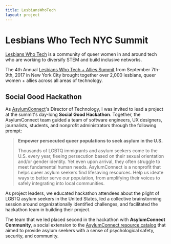 ```yaml
---
title: LesbiansWhoTech
layout: project
---
```

# Lesbians Who Tech NYC Summit

[Lesbians Who Tech][2] is a community of queer women in and around tech who are working to diversify STEM and build inclusive networks.

The 4th Annual [Lesbians Who Tech + Allies Summit][3] from September 7th-9th, 2017 in New York City brought together over 2,000 lesbians, queer women + allies across all areas of technology.

## Social Good Hackathon

As [AsylumConnect][4]'s Director of Technology, I was invited to lead a project at the summit's day-long **Social Good Hackathon**. Together, the AsylumConnect team guided a team of software engineers, UX designers, journalists, students, and nonprofit administrators through the following prompt:

> **Empower persecuted queer populations to seek asylum in the U.S.**
>
> Thousands ​of LGBTQ immigrants and asylum seekers come to the U.S. every year, fleeing persecution based on their sexual orientation and/or gender identity. Yet even upon arrival, they often struggle to meet fundamental human needs. AsylumConnect is a nonprofit that helps queer asylum seekers find lifesaving resources. Help us ideate ways to better serve our population, from amplifying their voices to safely integrating into local communities.

As project leaders, we educated hackathon attendees about the plight of LGBTQ asylum seekers in the United States, led a collective brainstorming session around organizationally identified challenges, and facilitated the hackathon team in building their project.

The team that we led placed second in the hackathon with **AsylumConnect Community**, a social extension to the [AsylumConnect resource catalog][9] that aimed to provide asylum seekers with a sense of psychological safety, security, and community.

[1]: /assets/images/lwt-speaker-bio.png
[2]: https://lesbianswhotech.org/
[3]: https://lesbianswhotech.org/newyork2017/
[4]: http://www.asylumconnect.org/
[5]: /assets/images/lwt-hackathon-message-boards.png
[6]: /assets/images/lwt-hackathon-search.png
[7]: /assets/images/lwt-hackathon-1.jpg
[8]: /assets/images/lwt-hackathon-2.jpg
[9]: http://www.asylumconnectcatalog.org/
